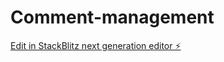 # Comment-management

[Edit in StackBlitz next generation editor ⚡️](https://stackblitz.com/~/github.com/Ramasanpi/Comment-management)